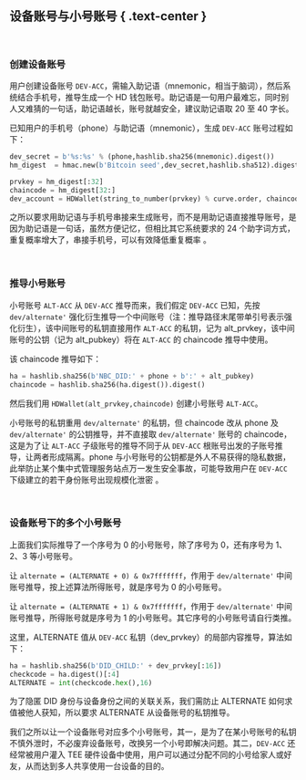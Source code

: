 设备账号与小号账号 { .text-center }
-----------------

&nbsp;

### 创建设备账号

用户创建设备账号 `DEV-ACC`，需输入助记语（mnemonic，相当于脑词），然后系统结合手机号，推导生成一个 HD 钱包账号。助记语是一句用户最难忘，同时别人又难猜的一句话，助记语越长，账号就越安全，建议助记语取 20 至 40 字长。

已知用户的手机号（phone）与助记语（mnemonic），生成 `DEV-ACC` 账号过程如下：

``` python
dev_secret = b'%s:%s' % (phone,hashlib.sha256(mnemonic).digest())
hm_digest  = hmac.new(b'Bitcoin seed',dev_secret,hashlib.sha512).digest()

prvkey = hm_digest[:32]
chaincode = hm_digest[32:]
dev_account = HDWallet(string_to_number(prvkey) % curve.order, chaincode)
```

之所以要求用助记语与手机号串接来生成账号，而不是用助记语直接推导账号，是因为助记语是一句话，虽然方便记忆，但相比其它系统要求的 24 个助字词方式，重复概率增大了，串接手机号，可以有效降低重复概率 。

&nbsp;

### 推导小号账号

小号账号 `ALT-ACC` 从 `DEV-ACC` 推导而来，我们假定 `DEV-ACC` 已知，先按 `dev/alternate'` 强化衍生推导一个中间账号（注：推导路径末尾带单引号表示强化衍生），该中间账号的私钥直接用作 `ALT-ACC` 的私钥，记为 alt_prvkey，该中间账号的公钥（记为 alt_pubkey）将在 `ALT-ACC` 的 chaincode 推导中使用。

该 chaincode 推导如下：

``` python
ha = hashlib.sha256(b'NBC_DID:' + phone + b':' + alt_pubkey)
chaincode = hashlib.sha256(ha.digest()).digest()
```

然后我们用 `HDWallet(alt_prvkey,chaincode)` 创建小号账号 `ALT-ACC`。

小号账号的私钥重用 `dev/alternate'` 的私钥，但 chaincode 改从 phone 及 `dev/alternate'` 的公钥推导，并不直接取 `dev/alternate'` 账号的 chaincode，这是为了让 `ALT-ACC` 子级账号的推导不同于从 `DEV-ACC` 根账号出发的子账号推导，让两者形成隔离。phone 与小号账号的公钥都是外人不易获得的隐私数据，此举防止某个集中式管理服务站点万一发生安全事故，可能导致用户在 `DEV-ACC` 下级建立的若干身份账号出现规模化泄密 。

&nbsp;

### 设备账号下的多个小号账号

上面我们实际推导了一个序号为 0 的小号账号，除了序号为 0，还有序号为 1、2、3 等小号账号。

让 `alternate = (ALTERNATE + 0) & 0x7fffffff`，作用于 `dev/alternate'` 中间账号推导，按上述算法所得账号，就是序号为 0 的小号账号。

让 `alternate = (ALTERNATE + 1) & 0x7fffffff`，作用于 `dev/alternate'` 中间账号推导，所得账号就是序号为 1 的小号账号。其它序号的小号账号请自行类推。

这里，ALTERNATE 值从 `DEV-ACC` 私钥（dev_prvkey）的局部内容推导，算法如下：

``` python
ha = hashlib.sha256(b'DID_CHILD:' + dev_prvkey[:16])
checkcode = ha.digest()[:4]
ALTERNATE = int(checkcode.hex(),16)
```

为了隐匿 DID 身份与设备身份之间的关联关系，我们需防止 ALTERNATE 如何求值被他人获知，所以要求 ALTERNATE 从设备账号的私钥推导。

我们之所以让一个设备账号对应多个小号账号，其一，是为了在某小号账号的私钥不慎外泄时，不必废弃设备账号，改换另一个小号即解决问题。其二，`DEV-ACC` 还经常被用户灌入 TEE 硬件设备中使用，用户可以通过分配不同的小号给家人或好友，从而达到多人共享使用一台设备的目的。
